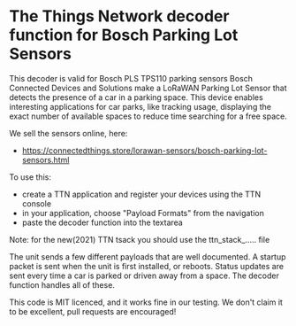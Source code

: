 # The Things Network decoder function for Bosch Parking Lot Sensors
This decoder is valid for Bosch PLS TPS110 parking sensors
Bosch Connected Devices and Solutions make a LoRaWAN Parking Lot Sensor that detects the presence of a car in a parking space. This device enables interesting applications for car parks, like tracking usage, displaying the exact number of available spaces to reduce time searching for a free space.

We sell the sensors online, here:
 * https://connectedthings.store/lorawan-sensors/bosch-parking-lot-sensors.html

To use this:
* create a TTN application and register your devices using the TTN console
* in your application, choose "Payload Formats" from the navigation
* paste the decoder function into the textarea

Note: for the new(2021) TTN tsack you should use the ttn_stack_..... file

The unit sends a few different payloads that are well documented. A startup packet is sent when the unit is first installed, or reboots. Status updates are sent every time a car is parked or driven away from a space. The decoder function handles all of these.

This code is MIT licenced, and it works fine in our testing. We don't claim it to be excellent, pull requests are encouraged!


